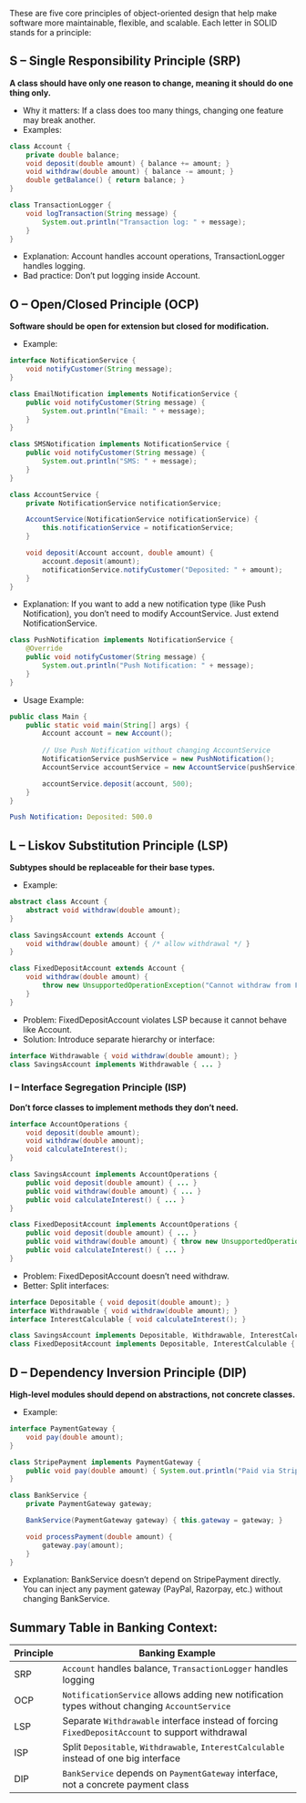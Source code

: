 These are five core principles of object-oriented design that help make software more maintainable, flexible, and scalable. Each letter in SOLID stands for a principle:

## S – Single Responsibility Principle (SRP)

**A class should have only one reason to change, meaning it should do one thing only.**

- Why it matters: If a class does too many things, changing one feature may break another.
- Examples:

```java
class Account {
    private double balance;
    void deposit(double amount) { balance += amount; }
    void withdraw(double amount) { balance -= amount; }
    double getBalance() { return balance; }
}

class TransactionLogger {
    void logTransaction(String message) {
        System.out.println("Transaction log: " + message);
    }
}
```
- Explanation: Account handles account operations, TransactionLogger handles logging.
- Bad practice: Don’t put logging inside Account.

## O – Open/Closed Principle (OCP)

**Software should be open for extension but closed for modification.**

- Example:

```java
interface NotificationService {
    void notifyCustomer(String message);
}

class EmailNotification implements NotificationService {
    public void notifyCustomer(String message) {
        System.out.println("Email: " + message);
    }
}

class SMSNotification implements NotificationService {
    public void notifyCustomer(String message) {
        System.out.println("SMS: " + message);
    }
}

class AccountService {
    private NotificationService notificationService;

    AccountService(NotificationService notificationService) {
        this.notificationService = notificationService;
    }

    void deposit(Account account, double amount) {
        account.deposit(amount);
        notificationService.notifyCustomer("Deposited: " + amount);
    }
}
```
- Explanation: If you want to add a new notification type (like Push Notification), you don’t need to modify AccountService. Just extend NotificationService.

```java
class PushNotification implements NotificationService {
    @Override
    public void notifyCustomer(String message) {
        System.out.println("Push Notification: " + message);
    }
}
```
- Usage Example:

```java
public class Main {
    public static void main(String[] args) {
        Account account = new Account();
        
        // Use Push Notification without changing AccountService
        NotificationService pushService = new PushNotification();
        AccountService accountService = new AccountService(pushService);

        accountService.deposit(account, 500);
    }
}

```

```yml
Push Notification: Deposited: 500.0
```

## L – Liskov Substitution Principle (LSP)

**Subtypes should be replaceable for their base types.**

- Example:

```java
abstract class Account {
    abstract void withdraw(double amount);
}

class SavingsAccount extends Account {
    void withdraw(double amount) { /* allow withdrawal */ }
}

class FixedDepositAccount extends Account {
    void withdraw(double amount) {
        throw new UnsupportedOperationException("Cannot withdraw from Fixed Deposit before maturity");
    }
}
```

- Problem: FixedDepositAccount violates LSP because it cannot behave like Account.
- Solution: Introduce separate hierarchy or interface:

```java
interface Withdrawable { void withdraw(double amount); }
class SavingsAccount implements Withdrawable { ... }
```
### I – Interface Segregation Principle (ISP)

**Don’t force classes to implement methods they don’t need.**

```java
interface AccountOperations {
    void deposit(double amount);
    void withdraw(double amount);
    void calculateInterest();
}

class SavingsAccount implements AccountOperations {
    public void deposit(double amount) { ... }
    public void withdraw(double amount) { ... }
    public void calculateInterest() { ... }
}

class FixedDepositAccount implements AccountOperations {
    public void deposit(double amount) { ... }
    public void withdraw(double amount) { throw new UnsupportedOperationException(); }
    public void calculateInterest() { ... }
}
```
- Problem: FixedDepositAccount doesn’t need withdraw.
- Better: Split interfaces:

```java
interface Depositable { void deposit(double amount); }
interface Withdrawable { void withdraw(double amount); }
interface InterestCalculable { void calculateInterest(); }

class SavingsAccount implements Depositable, Withdrawable, InterestCalculable { ... }
class FixedDepositAccount implements Depositable, InterestCalculable { ... }
```
## D – Dependency Inversion Principle (DIP)

**High-level modules should depend on abstractions, not concrete classes.**

- Example:

```java
interface PaymentGateway {
    void pay(double amount);
}

class StripePayment implements PaymentGateway {
    public void pay(double amount) { System.out.println("Paid via Stripe: " + amount); }
}

class BankService {
    private PaymentGateway gateway;

    BankService(PaymentGateway gateway) { this.gateway = gateway; }

    void processPayment(double amount) {
        gateway.pay(amount);
    }
}
```

- Explanation: BankService doesn’t depend on StripePayment directly. You can inject any payment gateway (PayPal, Razorpay, etc.) without changing BankService.

## Summary Table in Banking Context:

| Principle | Banking Example |
|-----------|----------------|
| SRP | `Account` handles balance, `TransactionLogger` handles logging |
| OCP | `NotificationService` allows adding new notification types without changing `AccountService` |
| LSP | Separate `Withdrawable` interface instead of forcing `FixedDepositAccount` to support withdrawal |
| ISP | Split `Depositable`, `Withdrawable`, `InterestCalculable` instead of one big interface |
| DIP | `BankService` depends on `PaymentGateway` interface, not a concrete payment class |
